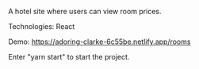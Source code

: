 A hotel site where users can view room prices.

Technologies: React

Demo: https://adoring-clarke-6c55be.netlify.app/rooms

Enter "yarn start" to start the project.